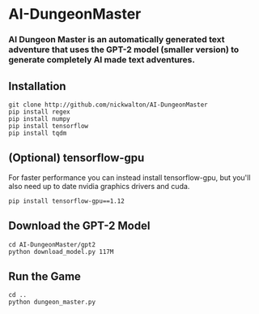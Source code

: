 # AI-DungeonMaster

### AI Dungeon Master is an automatically generated text adventure that uses the GPT-2 model (smaller version) to generate completely AI made text adventures. 

## Installation
```
git clone http://github.com/nickwalton/AI-DungeonMaster
pip install regex
pip install numpy
pip install tensorflow
pip install tqdm
```

## (Optional) tensorflow-gpu
For faster performance you can instead install tensorflow-gpu, but you'll also need up to date nvidia graphics drivers and cuda. 
```
pip install tensorflow-gpu==1.12
```

## Download the GPT-2 Model
```
cd AI-DungeonMaster/gpt2
python download_model.py 117M
```

## Run the Game
```
cd ..
python dungeon_master.py
```
